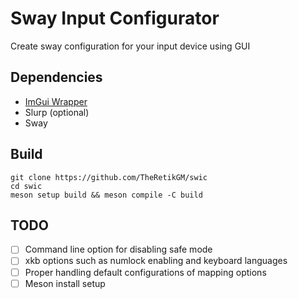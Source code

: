 # Sway Input Configurator
Create sway configuration for your input device using GUI

## Dependencies
- [ImGui Wrapper](https://github.com/TheRetikGM/imguiwrapper.git)
- Slurp (optional)
- Sway

## Build

	git clone https://github.com/TheRetikGM/swic
	cd swic
	meson setup build && meson compile -C build

## TODO
- [ ] Command line option for disabling safe mode
- [ ] xkb options such as numlock enabling and keyboard languages
- [ ] Proper handling default configurations of mapping options
- [ ] Meson install setup
